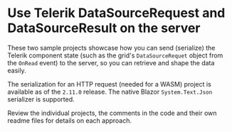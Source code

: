 # Use Telerik DataSourceRequest and DataSourceResult on the server

These two sample projects showcase how you can send (serialize) the Telerik component state (such as the grid's `DataSourceRequet` object from the `OnRead` event) to the server, so you can retrieve and shape the data easily.

The serialization for an HTTP request (needed for a WASM) project is available as of the `2.11.0` release. The native Blazor `System.Text.Json` serializer is supported.

Review the individual projects, the comments in the code and their own readme files for details on each approach.